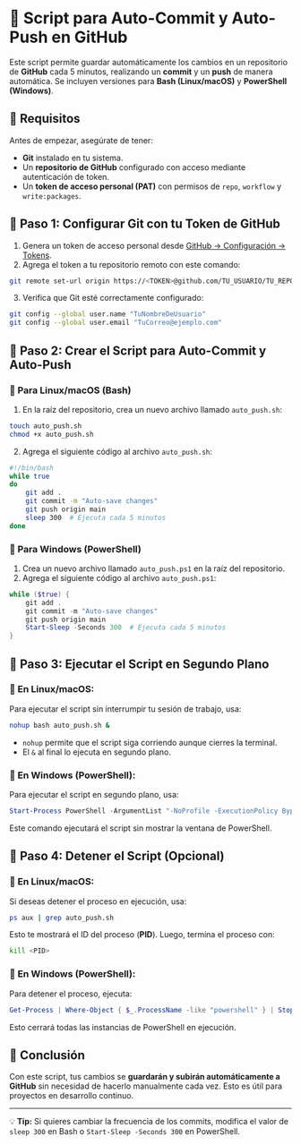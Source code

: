 # 🚀 Script para Auto-Commit y Auto-Push en GitHub

Este script permite guardar automáticamente los cambios en un repositorio de **GitHub** cada 5 minutos, realizando un **commit** y un **push** de manera automática. Se incluyen versiones para **Bash (Linux/macOS)** y **PowerShell (Windows)**.

## 📌 Requisitos

Antes de empezar, asegúrate de tener:
- **Git** instalado en tu sistema.
- Un **repositorio de GitHub** configurado con acceso mediante autenticación de token.
- Un **token de acceso personal (PAT)** con permisos de `repo`, `workflow` y `write:packages`.

## 🔹 Paso 1: Configurar Git con tu Token de GitHub

1. Genera un token de acceso personal desde [GitHub → Configuración → Tokens](https://github.com/settings/tokens).
2. Agrega el token a tu repositorio remoto con este comando:

```bash
git remote set-url origin https://<TOKEN>@github.com/TU_USUARIO/TU_REPOSITORIO.git
```

3. Verifica que Git esté correctamente configurado:

```bash
git config --global user.name "TuNombreDeUsuario"
git config --global user.email "TuCorreo@ejemplo.com"
```

## 🔹 Paso 2: Crear el Script para Auto-Commit y Auto-Push

### 🔸 Para Linux/macOS (Bash)

1. En la raíz del repositorio, crea un nuevo archivo llamado `auto_push.sh`:

```bash
touch auto_push.sh
chmod +x auto_push.sh
```

2. Agrega el siguiente código al archivo `auto_push.sh`:

```bash
#!/bin/bash
while true
do
    git add .
    git commit -m "Auto-save changes"
    git push origin main
    sleep 300  # Ejecuta cada 5 minutos
done
```

### 🔸 Para Windows (PowerShell)

1. Crea un nuevo archivo llamado `auto_push.ps1` en la raíz del repositorio.
2. Agrega el siguiente código al archivo `auto_push.ps1`:

```powershell
while ($true) {
    git add .
    git commit -m "Auto-save changes"
    git push origin main
    Start-Sleep -Seconds 300  # Ejecuta cada 5 minutos
}
```

## 🔹 Paso 3: Ejecutar el Script en Segundo Plano

### 🔸 En Linux/macOS:
Para ejecutar el script sin interrumpir tu sesión de trabajo, usa:

```bash
nohup bash auto_push.sh &
```

- `nohup` permite que el script siga corriendo aunque cierres la terminal.
- El `&` al final lo ejecuta en segundo plano.

### 🔸 En Windows (PowerShell):
Para ejecutar el script en segundo plano, usa:

```powershell
Start-Process PowerShell -ArgumentList "-NoProfile -ExecutionPolicy Bypass -File auto_push.ps1" -WindowStyle Hidden
```

Este comando ejecutará el script sin mostrar la ventana de PowerShell.

## 🔹 Paso 4: Detener el Script (Opcional)

### 🔸 En Linux/macOS:
Si deseas detener el proceso en ejecución, usa:

```bash
ps aux | grep auto_push.sh
```

Esto te mostrará el ID del proceso (**PID**). Luego, termina el proceso con:

```bash
kill <PID>
```

### 🔸 En Windows (PowerShell):
Para detener el proceso, ejecuta:

```powershell
Get-Process | Where-Object { $_.ProcessName -like "powershell" } | Stop-Process
```

Esto cerrará todas las instancias de PowerShell en ejecución.

## 🎯 Conclusión

Con este script, tus cambios se **guardarán y subirán automáticamente a GitHub** sin necesidad de hacerlo manualmente cada vez. Esto es útil para proyectos en desarrollo continuo.

---

💡 **Tip:** Si quieres cambiar la frecuencia de los commits, modifica el valor de `sleep 300` en Bash o `Start-Sleep -Seconds 300` en PowerShell.

